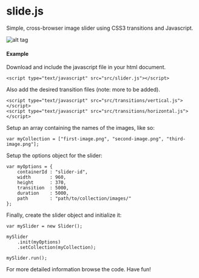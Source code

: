 slide.js
========

Simple, cross-browser image slider using CSS3 transitions and Javascript.

![alt tag](https://dl.dropboxusercontent.com/u/1690746/images/slider-example.png)

#### Example

Download and include the javascript file in your html document.

```
<script type="text/javascript" src="src/slider.js"></script>
```

Also add the desired transition files (note: more to be added).

```
<script type="text/javascript" src="src/transitions/vertical.js"></script>
<script type="text/javascript" src="src/transitions/horizontal.js"></script>
```

Setup an array containing the names of the images, like so:

```
var myCollection = ["first-image.png", "second-image.png", "third-image.png"];
```

Setup the options object for the slider:

```
var myOptions = {
	containerId : "slider-id", 
	width 		: 960, 
	height 		: 370, 
	transition 	: 5000,
	duration	: 5000,
	path		: "path/to/collection/images/"
};
```

Finally, create the slider object and initialize it:

```
var mySlider = new Slider();

mySlider
	.init(myOptions)
	.setCollection(myCollection);

mySlider.run();
```

For more detailed information browse the code. Have fun!
